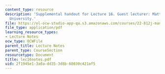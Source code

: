 ```yaml
---
content_type: resource
description: 'Supplemental handout for Lecture 16. Guest lecturer: Matthew Bunn, Harvard
  University.'
file: https://ol-ocw-studio-app-qa.s3.amazonaws.com/courses/22-812j-managing-nuclear-technology-spring-2004/2f1945e13a0add353d8b60030c421af5_lec16notes.pdf
file_type: application/pdf
learning_resource_types:
- Lecture Notes
ocw_type: OCWFile
parent_title: Lecture Notes
parent_type: CourseSection
resourcetype: Document
title: lec16notes.pdf
uid: 2f1945e1-3a0a-dd35-3d8b-60030c421af5
---
```

